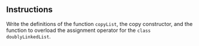 ## Instructions ##
Write the definitions of the function `copyList`, the copy constructor, and the function to overload the assignment operator for the `class` `doublyLinkedList`.
